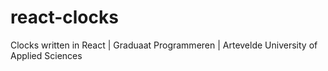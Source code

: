 # react-clocks
Clocks written in React | Graduaat Programmeren | Artevelde University of Applied Sciences
